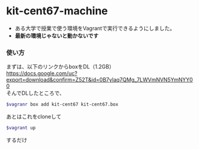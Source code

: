 # kit-cent67-machine
+ ある大学で授業で使う環境をVagrantで実行できるようにしました。
+ **最新の環境じゃないと動かないです**

### 使い方

まずは、以下のリンクからboxをDL（1.2GB）  
https://docs.google.com/uc?export=download&confirm=Z52T&id=0B7yIaq7QMg_7LWVmNVN5YmNYY00  
そんでDLしたところで、

```bash
$vagranr box add kit-cent67 kit-cent67.box
```
あとはこれをcloneして
```bash
$vagrant up
```
するだけ
